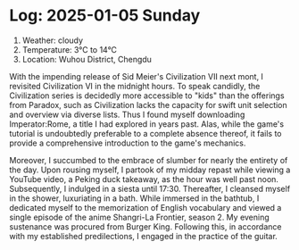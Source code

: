 # Log: 2025-01-05 Sunday

1. Weather: cloudy
2. Temperature: 3°C to 14°C
3. Location: Wuhou District, Chengdu

With the impending release of Sid Meier's Civilization VII next mont, I revisited Civilization VI in the midnight hours. To speak candidly, the Civilization series is decidedly more accessible to "kids" than the offerings from Paradox, such as Civilization lacks the capacity for swift unit selection and overview via diverse lists. Thus I found myself downloading Imperator:Rome, a title I had explored in years past. Alas, while the game's tutorial is undoubtedly preferable to a complete absence thereof, it fails to provide a comprehensive introduction to the game's mechanics.

Moreover, I succumbed to the embrace of slumber for nearly the entirety of the day. Upon rousing myself, I partook of my midday repast while viewing a YouTube video, a Peking duck takeaway, as the hour was well past noon. Subsequently, I indulged in a siesta until 17:30. Thereafter, I cleansed myself in the shower, luxuriating in a bath. While immersed in the bathtub, I dedicated myself to the memorization of English vocabulary and viewed a single episode of the anime Shangri-La Frontier, season 2. My evening sustenance was procured from Burger King. Following this, in accordance with my established predilections, I engaged in the practice of the guitar.